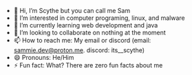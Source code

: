 - 👋 Hi, I’m Scythe but you can call me Sam
- 👀 I’m interested in computer programing, linux, and malware
- 🌱 I’m currently learning web development and java
- 💞️ I’m looking to collaborate on nothing at the moment
- 📫 How to reach me: My email or discord (email: sammie.dev@proton.me. discord: its__scythe)
- 😄 Pronouns: He/Him
- ⚡ Fun fact: What? There are zero fun facts about me

<!---
Scythecode/Scythecode is a ✨ special ✨ repository because its `README.md` (this file) appears on your GitHub profile.
You can click the Preview link to take a look at your changes.
--->
